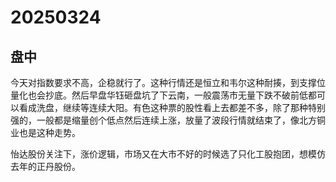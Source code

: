 # 20250324

## 盘中

今天对指数要求不高，企稳就行了。这种行情还是恒立和韦尔这种耐揍，到支撑位量化也会抄底。然后早盘华钰砸盘坑了下云南，一般震荡市无量下跌不破前低都可以看成洗盘，继续等连续大阳。有色这种票的股性看上去都差不多，除了那种特别强的，一般都是缩量创个低点然后连续上涨，放量了波段行情就结束了，像北方铜业也是这种走势。

怡达股份关注下，涨价逻辑，市场又在大市不好的时候选了只化工股抱团，想模仿去年的正丹股份。
